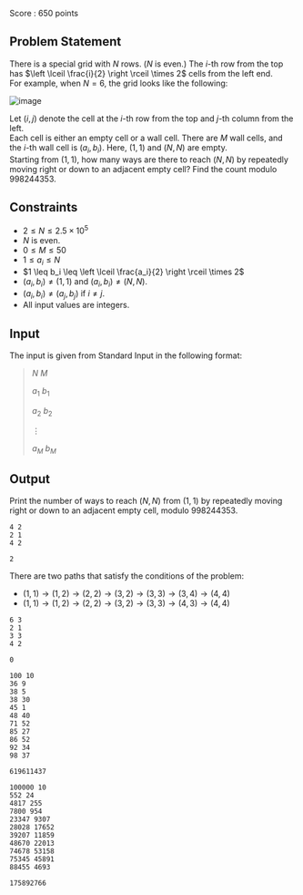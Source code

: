 Score : $650$ points

## Problem Statement

There is a special grid with $N$ rows. ($N$ is even.) The $i$-th row from the top has $\left \lceil \frac{i}{2} \right \rceil \times 2$ cells from the left end.<br>
For example, when $N = 6$, the grid looks like the following:

![image](https://img.atcoder.jp/abc357/00fb5a3d30c86d7f23b529a62eb586b6.jpg)

Let $(i, j)$ denote the cell at the $i$-th row from the top and $j$-th column from the left.<br>
Each cell is either an empty cell or a wall cell. There are $M$ wall cells, and the $i$-th wall cell is $(a_i, b_i)$. Here, $(1, 1)$ and $(N, N)$ are empty.<br>
Starting from $(1, 1)$, how many ways are there to reach $(N, N)$ by repeatedly moving right or down to an adjacent empty cell? Find the count modulo $998244353$.

## Constraints

- $2 \leq N \leq 2.5 \times 10^5$
- $N$ is even.
- $0 \leq M \leq 50$
- $1 \leq a_i \leq N$
- $1 \leq b_i \leq \left \lceil \frac{a_i}{2} \right \rceil \times 2$
- $(a_i, b_i) \neq (1, 1)$ and $(a_i, b_i) \neq (N, N)$.
- $(a_i, b_i) \neq (a_j, b_j)$ if $i \neq j$.
- All input values are integers.

## Input

The input is given from Standard Input in the following format:

> $N$ $M$
> 
> $a_1$ $b_1$
> 
> $a_2$ $b_2$
> 
> $\vdots$
> 
> $a_M$ $b_M$

## Output

Print the number of ways to reach $(N, N)$ from $(1, 1)$ by repeatedly moving right or down to an adjacent empty cell, modulo $998244353$.

```input1
4 2
2 1
4 2
```

```output1
2
```

There are two paths that satisfy the conditions of the problem:

- $(1, 1) \to (1, 2) \to (2, 2) \to (3, 2) \to (3, 3) \to (3, 4) \to (4, 4)$
- $(1, 1) \to (1, 2) \to (2, 2) \to (3, 2) \to (3, 3) \to (4, 3) \to (4, 4)$

```input2
6 3
2 1
3 3
4 2
```

```output2
0
```

```input3
100 10
36 9
38 5
38 30
45 1
48 40
71 52
85 27
86 52
92 34
98 37
```

```output3
619611437
```

```input4
100000 10
552 24
4817 255
7800 954
23347 9307
28028 17652
39207 11859
48670 22013
74678 53158
75345 45891
88455 4693
```

```output4
175892766
```
